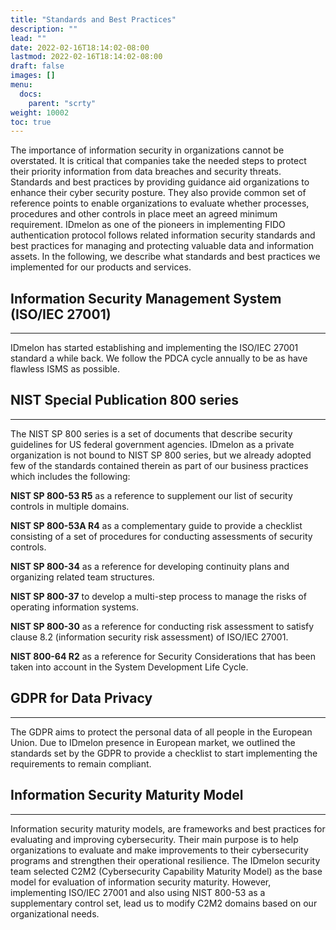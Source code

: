 ```yaml
---
title: "Standards and Best Practices"
description: ""
lead: ""
date: 2022-02-16T18:14:02-08:00
lastmod: 2022-02-16T18:14:02-08:00
draft: false
images: []
menu:
  docs:
    parent: "scrty"
weight: 10002
toc: true
---
```


The importance of information security in organizations cannot be overstated. It is critical that companies take the needed steps to protect their priority information from
data breaches and security threats. Standards and best practices by providing guidance aid organizations to enhance their cyber security posture. They also provide common
set of reference points to enable organizations to evaluate whether processes, procedures and other controls in place meet an agreed minimum requirement.
IDmelon as one of the pioneers in implementing FIDO authentication protocol follows related information security standards and best practices for managing and protecting
valuable data and information assets. In the following, we describe what standards and best practices we implemented for our products and services.

## Information Security Management System (ISO/IEC 27001)

<hr class="hr-line">

IDmelon has started establishing and implementing the ISO/IEC 27001 standard a while back. We follow the PDCA cycle annually to be as have flawless ISMS as possible.

## NIST Special Publication 800 series

<hr class="hr-line">

The NIST SP 800 series is a set of documents that describe security guidelines for US federal government agencies. IDmelon as a private organization is not bound to NIST SP
800 series, but we already adopted few of the standards contained therein as part of our business practices which includes the following:

<div class="step-row-container">
  <div class="step-column bullet-container">
    <div class="bullet"></div>
  </div>
  <div class="card-column">
    <div class="step-text" >
      <div class="card-body">
        <p><span style="font-weight:bold;">NIST SP 800-53 R5</span> as a reference to supplement our list of security controls in multiple domains.</p>
      </div>
    </div>
  </div>
</div>

<div class="step-row-container">
  <div class="step-column bullet-container">
    <div class="bullet"></div>
  </div>
  <div class="card-column">
    <div class="step-text" >
      <div class="card-body">
        <p><span style="font-weight:bold;">NIST SP 800-53A R4</span> as a complementary guide to provide a checklist consisting of a set of procedures for conducting assessments of security controls.</p>
      </div>
    </div>
  </div>
</div>

<div class="step-row-container">
  <div class="step-column bullet-container">
    <div class="bullet"></div>
  </div>
  <div class="card-column">
    <div class="step-text" >
      <div class="card-body">
        <p><span style="font-weight:bold;">NIST SP 800-34</span> as a reference for developing continuity plans and organizing related team structures.</p>
      </div>
    </div>
  </div>
</div>

<div class="step-row-container">
  <div class="step-column bullet-container">
    <div class="bullet"></div>
  </div>
  <div class="card-column">
    <div class="step-text" >
      <div class="card-body">
        <p><span style="font-weight:bold;">NIST SP 800-37</span> to develop a multi-step process to manage the risks of operating information systems.</p>
      </div>
    </div>
  </div>
</div>

<div class="step-row-container">
  <div class="step-column bullet-container">
    <div class="bullet"></div>
  </div>
  <div class="card-column">
    <div class="step-text" >
      <div class="card-body">
        <p><span style="font-weight:bold;">NIST SP 800-30</span> as a reference for conducting risk assessment to satisfy clause 8.2 (information security risk assessment) of ISO/IEC 27001.</p>
      </div>
    </div>
  </div>
</div>

<div class="step-row-container">
  <div class="step-column bullet-container">
    <div class="bullet"></div>
  </div>
  <div class="card-column">
    <div class="step-text" >
      <div class="card-body">
        <p><span style="font-weight:bold;">NIST 800-64 R2</span> as a reference for Security Considerations that has been taken into account in the System Development Life Cycle.</p>
      </div>
    </div>
  </div>
</div>

## GDPR for Data Privacy

<hr class="hr-line">

The GDPR aims to protect the personal data of all people in the European Union. Due to IDmelon presence in European market, we outlined the standards set by the GDPR to
provide a checklist to start implementing the requirements to remain compliant.

## Information Security Maturity Model

<hr class="hr-line">

Information security maturity models, are frameworks and best practices for evaluating and improving cybersecurity. Their main purpose is to help organizations to evaluate
and make improvements to their cybersecurity programs and strengthen their operational resilience. The IDmelon security team selected C2M2 (Cybersecurity Capability Maturity
Model) as the base model for evaluation of information security maturity. However, implementing ISO/IEC 27001 and also using NIST 800-53 as a supplementary control set, lead
us to modify C2M2 domains based on our organizational needs.
